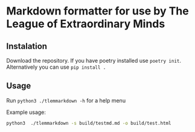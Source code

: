 # Markdown formatter for use by The League of Extraordinary Minds


## Instalation
Download the repository. If you have poetry installed use `poetry init`. Alternatively you can use `pip install .`

## Usage
Run `python3 ./tlemmarkdown -h` for a help menu

Example usage:
```bash
python3  ./tlemmarkdown -s build/testmd.md -o build/test.html
```